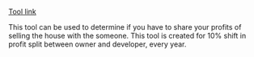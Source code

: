 [Tool link](https://kar-ven.github.io/winstverdeling-verkoop-huis/)

This tool can be used to determine if you have to share your profits of selling the house with the someone. This tool is created for 10% shift in profit split between owner and developer, every year.
